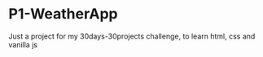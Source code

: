 # P1-WeatherApp
Just a project for my 30days-30projects challenge, to learn html, css and vanilla js
